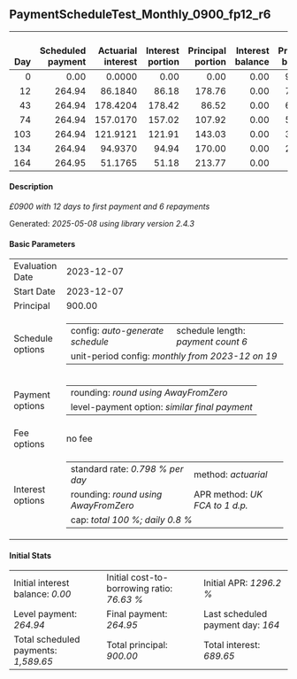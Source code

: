 <h2>PaymentScheduleTest_Monthly_0900_fp12_r6</h2>
<table>
    <thead style="vertical-align: bottom;">
        <th style="text-align: right;">Day</th>
        <th style="text-align: right;">Scheduled payment</th>
        <th style="text-align: right;">Actuarial interest</th>
        <th style="text-align: right;">Interest portion</th>
        <th style="text-align: right;">Principal portion</th>
        <th style="text-align: right;">Interest balance</th>
        <th style="text-align: right;">Principal balance</th>
        <th style="text-align: right;">Total actuarial interest</th>
        <th style="text-align: right;">Total interest</th>
        <th style="text-align: right;">Total principal</th>
    </thead>
    <tr style="text-align: right;">
        <td class="ci00">0</td>
        <td class="ci01" style="white-space: nowrap;">0.00</td>
        <td class="ci02">0.0000</td>
        <td class="ci03">0.00</td>
        <td class="ci04">0.00</td>
        <td class="ci05">0.00</td>
        <td class="ci06">900.00</td>
        <td class="ci07">0.0000</td>
        <td class="ci08">0.00</td>
        <td class="ci09">0.00</td>
    </tr>
    <tr style="text-align: right;">
        <td class="ci00">12</td>
        <td class="ci01" style="white-space: nowrap;">264.94</td>
        <td class="ci02">86.1840</td>
        <td class="ci03">86.18</td>
        <td class="ci04">178.76</td>
        <td class="ci05">0.00</td>
        <td class="ci06">721.24</td>
        <td class="ci07">86.1840</td>
        <td class="ci08">86.18</td>
        <td class="ci09">178.76</td>
    </tr>
    <tr style="text-align: right;">
        <td class="ci00">43</td>
        <td class="ci01" style="white-space: nowrap;">264.94</td>
        <td class="ci02">178.4204</td>
        <td class="ci03">178.42</td>
        <td class="ci04">86.52</td>
        <td class="ci05">0.00</td>
        <td class="ci06">634.72</td>
        <td class="ci07">264.6044</td>
        <td class="ci08">264.60</td>
        <td class="ci09">265.28</td>
    </tr>
    <tr style="text-align: right;">
        <td class="ci00">74</td>
        <td class="ci01" style="white-space: nowrap;">264.94</td>
        <td class="ci02">157.0170</td>
        <td class="ci03">157.02</td>
        <td class="ci04">107.92</td>
        <td class="ci05">0.00</td>
        <td class="ci06">526.80</td>
        <td class="ci07">421.6214</td>
        <td class="ci08">421.62</td>
        <td class="ci09">373.20</td>
    </tr>
    <tr style="text-align: right;">
        <td class="ci00">103</td>
        <td class="ci01" style="white-space: nowrap;">264.94</td>
        <td class="ci02">121.9121</td>
        <td class="ci03">121.91</td>
        <td class="ci04">143.03</td>
        <td class="ci05">0.00</td>
        <td class="ci06">383.77</td>
        <td class="ci07">543.5334</td>
        <td class="ci08">543.53</td>
        <td class="ci09">516.23</td>
    </tr>
    <tr style="text-align: right;">
        <td class="ci00">134</td>
        <td class="ci01" style="white-space: nowrap;">264.94</td>
        <td class="ci02">94.9370</td>
        <td class="ci03">94.94</td>
        <td class="ci04">170.00</td>
        <td class="ci05">0.00</td>
        <td class="ci06">213.77</td>
        <td class="ci07">638.4705</td>
        <td class="ci08">638.47</td>
        <td class="ci09">686.23</td>
    </tr>
    <tr style="text-align: right;">
        <td class="ci00">164</td>
        <td class="ci01" style="white-space: nowrap;">264.95</td>
        <td class="ci02">51.1765</td>
        <td class="ci03">51.18</td>
        <td class="ci04">213.77</td>
        <td class="ci05">0.00</td>
        <td class="ci06">0.00</td>
        <td class="ci07">689.6470</td>
        <td class="ci08">689.65</td>
        <td class="ci09">900.00</td>
    </tr>
</table>
<h4>Description</h4>
<p><i>£0900 with 12 days to first payment and 6 repayments</i></p>
<p>Generated: <i>2025-05-08 using library version 2.4.3</i></p>
<h4>Basic Parameters</h4>
<table>
    <tr>
        <td>Evaluation Date</td>
        <td>2023-12-07</td>
    </tr>
    <tr>
        <td>Start Date</td>
        <td>2023-12-07</td>
    </tr>
    <tr>
        <td>Principal</td>
        <td>900.00</td>
    </tr>
    <tr>
        <td>Schedule options</td>
        <td>
            <table>
                <tr>
                    <td>config: <i>auto-generate schedule</i></td>
                    <td>schedule length: <i><i>payment count</i> 6</i></td>
                </tr>
                <tr>
                    <td colspan="2" style="white-space: nowrap;">unit-period config: <i>monthly from 2023-12 on 19</i></td>
                </tr>
            </table>
        </td>
    </tr>
    <tr>
        <td>Payment options</td>
        <td>
            <table>
                <tr>
                    <td>rounding: <i>round using AwayFromZero</i></td>
                </tr>
                <tr>
                    <td>level-payment option: <i>similar&nbsp;final&nbsp;payment</i></td>
                </tr>
            </table>
        </td>
    </tr>
    <tr>
        <td>Fee options</td>
        <td>no fee
        </td>
    </tr>
    <tr>
        <td>Interest options</td>
        <td>
            <table>
                <tr>
                    <td>standard rate: <i>0.798 % per day</i></td>
                    <td>method: <i>actuarial</i></td>
                </tr>
                <tr>
                    <td>rounding: <i>round using AwayFromZero</i></td>
                    <td>APR method: <i>UK FCA to 1 d.p.</i></td>
                </tr>
                <tr>
                    <td colspan="2">cap: <i>total 100 %; daily 0.8 %</td>
                </tr>
            </table>
        </td>
    </tr>
</table>
<h4>Initial Stats</h4>
<table>
    <tr>
        <td>Initial interest balance: <i>0.00</i></td>
        <td>Initial cost-to-borrowing ratio: <i>76.63 %</i></td>
        <td>Initial APR: <i>1296.2 %</i></td>
    </tr>
    <tr>
        <td>Level payment: <i>264.94</i></td>
        <td>Final payment: <i>264.95</i></td>
        <td>Last scheduled payment day: <i>164</i></td>
    </tr>
    <tr>
        <td>Total scheduled payments: <i>1,589.65</i></td>
        <td>Total principal: <i>900.00</i></td>
        <td>Total interest: <i>689.65</i></td>
    </tr>
</table>